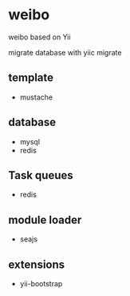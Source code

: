 weibo
=====

weibo based on Yii

migrate database with yiic migrate

## template

* mustache

## database

* mysql
* redis

## Task queues

* redis

## module loader
* seajs

## extensions
* yii-bootstrap